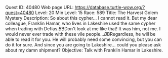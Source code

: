 Quest ID: 40480
Web page URL: https://database.turtle-wow.org/?quest=40480
Level: 20
Min Level: 15
Race: 589
Title: The Harvest Golem Mystery
Description: So about this cypher... I cannot read it. But my dear colleague, Franklin Hamar, who lives in Lakeshire used the same cypher when trading with Defias.$B$BDon't look at me like that! It was him, not me. I would never ever trade with these vile people...$B$BRegardless, he will be able to read it for you. He will probably need some convincing, but you can do it for sure. And since you are going to Lakeshire... could you please ask about my damn shipment?
Objective: Talk with Franklin Hamar in Lakeshire.
